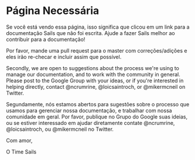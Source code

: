 # Página Necessária

Se você está vendo essa página, isso significa que clicou em um link para a documentação Sails que não foi escrita. Ajude a fazer Sails melhor ao contribuir para a documentação!

Por favor, mande uma pull request para o master com correções/adições e eles irão re-checar e incluir assim que possível.

Secondly, we are open to suggestions about the process we're using to manage our documentation, and to work with the community in general. Please post to the Google Group with your ideas, or if you're interested in helping directly, contact @ncrumrine, @loicsaintroch, or @mikermcneil on Twitter.

Segundamente, nós estamos abertos para sugestões sobre o processo que usamos para gerenciar nossa documentação, e trabalhar com nossa comunidade em geral. Por favor, publique no Grupo do Google suas ideias, ou se estiver interessado em ajudar diretamente contate @ncrumrine, @loicsaintroch, ou @mikermcneil no Twitter.

Com amor,

O Time Sails
